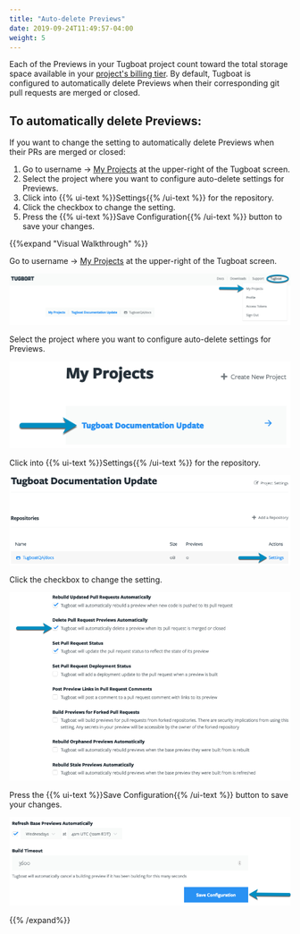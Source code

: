 ```yaml
---
title: "Auto-delete Previews"
date: 2019-09-24T11:49:57-04:00
weight: 5
---
```


Each of the Previews in your Tugboat project count toward the total storage space available in your
[project's billing tier](/tugboat-billing/tugboat-pricing/). By default, Tugboat is configured to automatically delete
Previews when their corresponding git pull requests are merged or closed.

## To automatically delete Previews:

If you want to change the setting to automatically delete Previews when their PRs are merged or closed:

1. Go to username -> [My Projects](https://dashboard.tugboat.qa/projects) at the upper-right of the Tugboat screen.
2. Select the project where you want to configure auto-delete settings for Previews.
3. Click into {{% ui-text %}}Settings{{% /ui-text %}} for the repository.
4. Click the checkbox to change the setting.
5. Press the {{% ui-text %}}Save Configuration{{% /ui-text %}} button to save your changes.

{{%expand "Visual Walkthrough" %}}

Go to username -> [My Projects](https://dashboard.tugboat.qa/projects) at the upper-right of the Tugboat screen.

![Go to username -> My Projects](/_images/go-to-user-my-projects.png)

Select the project where you want to configure auto-delete settings for Previews.

![Select the project](/_images/select-a-project.png)

Click into {{% ui-text %}}Settings{{% /ui-text %}} for the repository.

![Go to Repository Settings](/_images/go-to-repository-settings.png)

Click the checkbox to change the setting.

![Click the checkbox to turn auto-delete Preview on or off](/_images/auto-delete-preview-repository-settings.png)

Press the {{% ui-text %}}Save Configuration{{% /ui-text %}} button to save your changes.

![Press the Save Configuration button](/_images/repository-settings-press-save-configuration.png)

{{% /expand%}}
